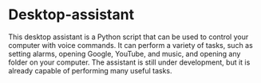 # Desktop-assistant
This desktop assistant is a Python script that can be used to control your computer with voice commands. It can perform a variety of tasks, such as setting alarms, opening Google, YouTube, and music, and opening any folder on your computer. The assistant is still under development, but it is already capable of performing many useful tasks. 
